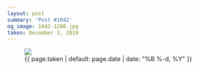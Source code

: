 ```yaml
---
layout: post
summary: 'Post #1042'
og_image: 1042-1280.jpg
taken: December 3, 2019
---
```


<figure class="post">
<img sizes="(min-width: 700px) 50vw, calc(100vw - 2rem)" src="{{ site.assets_url }}/1042-640.jpg" srcset="{{ site.assets_url }}/1042-320.jpg 320w, {{ site.assets_url }}/1042-640.jpg 640w, {{ site.assets_url }}/1042-960.jpg 960w, {{ site.assets_url }}/1042-1280.jpg 1280w"/>
<figcaption>
<time>{{ page.taken | default: page.date | date: "%B %-d, %Y" }}</time>
</figcaption>
</figure>
